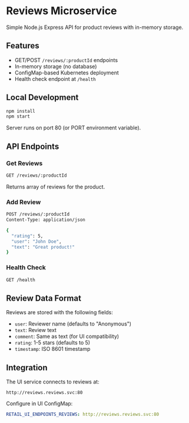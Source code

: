 # Reviews Microservice

Simple Node.js Express API for product reviews with in-memory storage.

## Features

- GET/POST `/reviews/:productId` endpoints
- In-memory storage (no database)
- ConfigMap-based Kubernetes deployment
- Health check endpoint at `/health`

## Local Development

```bash
npm install
npm start
```

Server runs on port 80 (or PORT environment variable).

## API Endpoints

### Get Reviews
```bash
GET /reviews/:productId
```

Returns array of reviews for the product.

### Add Review
```bash
POST /reviews/:productId
Content-Type: application/json

{
  "rating": 5,
  "user": "John Doe",
  "text": "Great product!"
}
```

### Health Check
```bash
GET /health
```

## Review Data Format

Reviews are stored with the following fields:
- `user`: Reviewer name (defaults to "Anonymous")
- `text`: Review text
- `comment`: Same as text (for UI compatibility)
- `rating`: 1-5 stars (defaults to 5)
- `timestamp`: ISO 8601 timestamp

## Integration

The UI service connects to reviews at:
```
http://reviews.reviews.svc:80
```

Configure in UI ConfigMap:
```yaml
RETAIL_UI_ENDPOINTS_REVIEWS: http://reviews.reviews.svc:80
```
